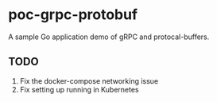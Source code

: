 # poc-grpc-protobuf

A sample Go application demo of gRPC and protocal-buffers.

## TODO ##

1. Fix the docker-compose networking issue
2. Fix setting up running in Kubernetes